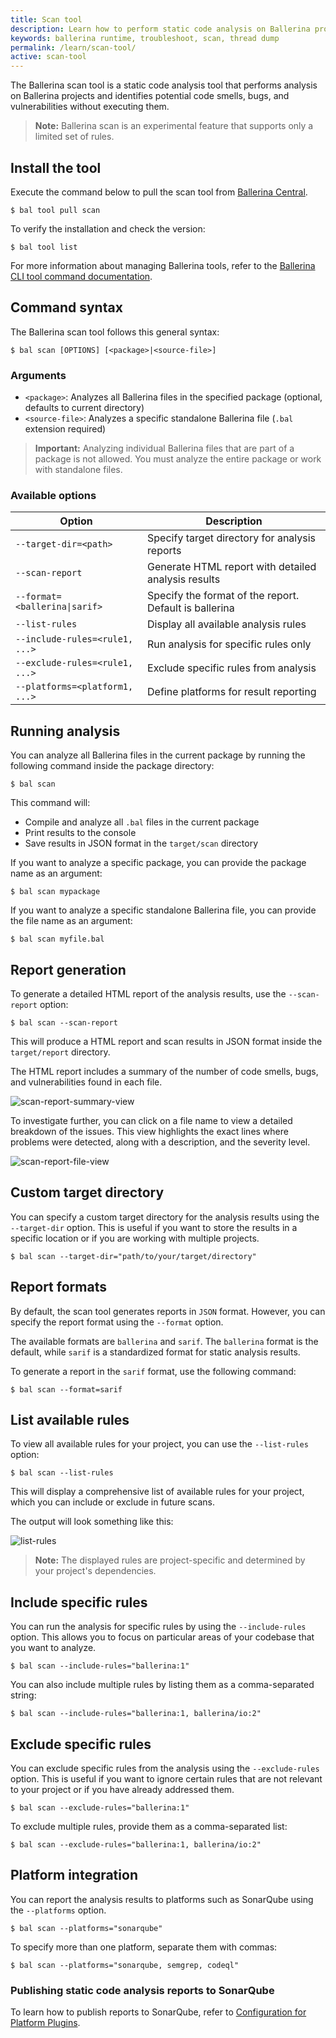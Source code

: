 ```yaml
---
title: Scan tool
description: Learn how to perform static code analysis on Ballerina projects to identify potential code smells, bugs, and vulnerabilities.
keywords: ballerina runtime, troubleshoot, scan, thread dump
permalink: /learn/scan-tool/
active: scan-tool
---
```


The Ballerina scan tool is a static code analysis tool that performs analysis on Ballerina projects and identifies
potential code smells, bugs, and vulnerabilities without executing them.

> **Note:** Ballerina scan is an experimental feature that supports only a limited set of rules.

## Install the tool

Execute the command below to pull the scan tool
from [Ballerina Central](https://central.ballerina.io/ballerina/scan/latest).

```
$ bal tool pull scan
```

To verify the installation and check the version:

```
$ bal tool list
```

For more information about managing Ballerina tools, refer to
the [Ballerina CLI tool command documentation](https://ballerina.io/learn/cli-commands/#tool-commands).

## Command syntax

The Ballerina scan tool follows this general syntax:

```
$ bal scan [OPTIONS] [<package>|<source-file>]
```

### Arguments

- `<package>`: Analyzes all Ballerina files in the specified package (optional, defaults to current directory)
- `<source-file>`: Analyzes a specific standalone Ballerina file (`.bal` extension required)

> **Important:** Analyzing individual Ballerina files that are part of a package is not allowed.
> You must analyze the entire package or work with standalone files.

### Available options

| Option                         | Description                                            |
|--------------------------------|--------------------------------------------------------|
| `--target-dir=<path>`          | Specify target directory for analysis reports          |
| `--scan-report`                | Generate HTML report with detailed analysis results    |
| `--format=<ballerina\|sarif>`  | Specify the format of the report. Default is ballerina |
| `--list-rules`                 | Display all available analysis rules                   |
| `--include-rules=<rule1, ...>` | Run analysis for specific rules only                   |
| `--exclude-rules=<rule1, ...>` | Exclude specific rules from analysis                   |
| `--platforms=<platform1, ...>` | Define platforms for result reporting                  |

## Running analysis

You can analyze all Ballerina files in the current package by running the following command inside the package
directory:

```
$ bal scan
```

This command will:

- Compile and analyze all `.bal` files in the current package
- Print results to the console
- Save results in JSON format in the `target/scan` directory

If you want to analyze a specific package, you can provide the package name as an argument:

```
$ bal scan mypackage
```

If you want to analyze a specific standalone Ballerina file, you can provide the file name as an argument:

```
$ bal scan myfile.bal
```

## Report generation

To generate a detailed HTML report of the analysis results, use the `--scan-report` option:

```
$ bal scan --scan-report
```

This will produce a HTML report and scan results in JSON format inside the `target/report` directory.

The HTML report includes a summary of the number of code smells, bugs, and vulnerabilities found in each file.

![scan-report-summary-view](/learn/images/scan-tool-html-report-summary-view.png)

To investigate further, you can click on a file name to view a detailed breakdown of the issues.
This view highlights the exact lines where problems were detected, along with a description, and the severity level.

![scan-report-file-view](/learn/images/scan-tool-html-report-file-view.png)

## Custom target directory

You can specify a custom target directory for the analysis results using the `--target-dir` option.
This is useful if you want to store the results in a specific location or if you are working with multiple projects.

```
$ bal scan --target-dir="path/to/your/target/directory"
```

## Report formats

By default, the scan tool generates reports in `JSON` format.
However, you can specify the report format using the `--format` option.

The available formats are `ballerina` and `sarif`. The `ballerina` format is the default, while `sarif` is a
standardized format for static analysis results.

To generate a report in the `sarif` format, use the following command:

```
$ bal scan --format=sarif
```

## List available rules

To view all available rules for your project, you can use the `--list-rules` option:

```
$ bal scan --list-rules
```

This will display a comprehensive list of available rules for your project, which you can include or exclude in future
scans.

The output will look something like this:

![list-rules](/learn/images/scan-tool-list-rules.png)

> **Note:** The displayed rules are project-specific and determined by your project's dependencies.

## Include specific rules

You can run the analysis for specific rules by using the `--include-rules` option.
This allows you to focus on particular areas of your codebase that you want to analyze.

```
$ bal scan --include-rules="ballerina:1"
```

You can also include multiple rules by listing them as a comma-separated string:

```
$ bal scan --include-rules="ballerina:1, ballerina/io:2"
```

## Exclude specific rules

You can exclude specific rules from the analysis using the `--exclude-rules` option.
This is useful if you want to ignore certain rules that are not relevant to your project or if you have already
addressed them.

```
$ bal scan --exclude-rules="ballerina:1"
```

To exclude multiple rules, provide them as a comma-separated list:

```
$ bal scan --exclude-rules="ballerina:1, ballerina/io:2"
```

## Platform integration

You can report the analysis results to platforms such as SonarQube using the `--platforms` option.

```
$ bal scan --platforms="sonarqube"
```

To specify more than one platform, separate them with commas:

```
$ bal scan --platforms="sonarqube, semgrep, codeql"
```

### Publishing static code analysis reports to SonarQube

To learn how to publish reports to SonarQube, refer
to [Configuration for Platform Plugins](https://github.com/ballerina-platform/static-code-analysis-tool/blob/main/docs/static-code-analysis-tool/ScanFileConfigurations.md#configuration-for-platform-plugins).
